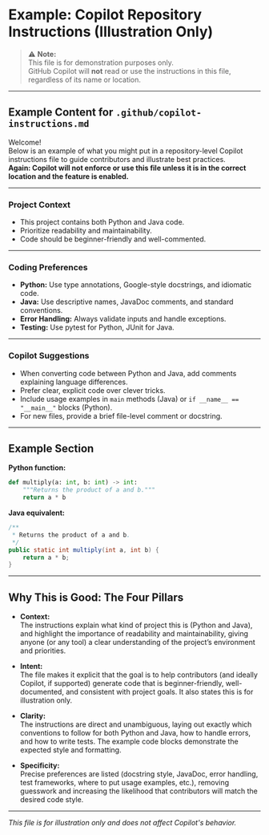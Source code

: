 # Example: Copilot Repository Instructions (Illustration Only)

> ⚠️ **Note:**  
> This file is for demonstration purposes only.  
> GitHub Copilot will **not** read or use the instructions in this file, regardless of its name or location.

---

## Example Content for `.github/copilot-instructions.md`

Welcome!  
Below is an example of what you might put in a repository-level Copilot instructions file to guide contributors and illustrate best practices.  
**Again: Copilot will not enforce or use this file unless it is in the correct location and the feature is enabled.**

---

### Project Context

- This project contains both Python and Java code.
- Prioritize readability and maintainability.
- Code should be beginner-friendly and well-commented.

---

### Coding Preferences

- **Python:** Use type annotations, Google-style docstrings, and idiomatic code.
- **Java:** Use descriptive names, JavaDoc comments, and standard conventions.
- **Error Handling:** Always validate inputs and handle exceptions.
- **Testing:** Use pytest for Python, JUnit for Java.

---

### Copilot Suggestions

- When converting code between Python and Java, add comments explaining language differences.
- Prefer clear, explicit code over clever tricks.
- Include usage examples in `main` methods (Java) or `if __name__ == "__main__"` blocks (Python).
- For new files, provide a brief file-level comment or docstring.

---

## Example Section

**Python function:**
```python
def multiply(a: int, b: int) -> int:
    """Returns the product of a and b."""
    return a * b
```

**Java equivalent:**
```java
/**
 * Returns the product of a and b.
 */
public static int multiply(int a, int b) {
    return a * b;
}
```

---

## Why This is Good: The Four Pillars

- **Context:**  
  The instructions explain what kind of project this is (Python and Java), and highlight the importance of readability and maintainability, giving anyone (or any tool) a clear understanding of the project’s environment and priorities.

- **Intent:**  
  The file makes it explicit that the goal is to help contributors (and ideally Copilot, if supported) generate code that is beginner-friendly, well-documented, and consistent with project goals. It also states this is for illustration only.

- **Clarity:**  
  The instructions are direct and unambiguous, laying out exactly which conventions to follow for both Python and Java, how to handle errors, and how to write tests. The example code blocks demonstrate the expected style and formatting.

- **Specificity:**  
  Precise preferences are listed (docstring style, JavaDoc, error handling, test frameworks, where to put usage examples, etc.), removing guesswork and increasing the likelihood that contributors will match the desired code style.

---

*This file is for illustration only and does not affect Copilot's behavior.*
